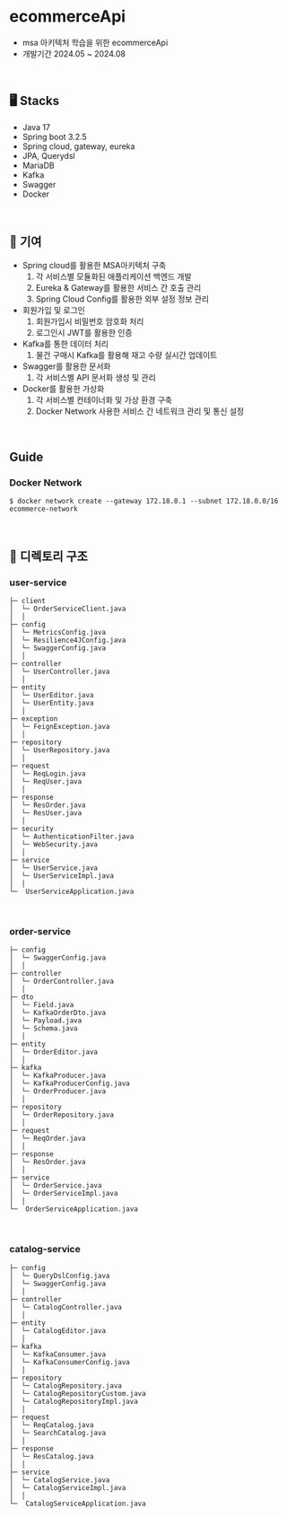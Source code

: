 # ecommerceApi
- msa 아키텍처 학습을 위한 ecommerceApi
- 개발기간 2024.05 ~ 2024.08


</br>

🖥️ Stacks
---------  
- Java 17</br>
- Spring boot 3.2.5</br>
- Spring cloud, gateway, eureka</br>
- JPA, Querydsl</br>
- MariaDB</br>
- Kafka</br>
- Swagger</br>
- Docker

</br>

🏃 기여
---------
- Spring cloud를 활용한 MSA아키텍처 구축 </br>
  1. 각 서비스별 모듈화된 애플리케이션 백엔드 개발 </br>
  2. Eureka & Gateway를 활용한 서비스 간 호출 관리 </br>
  3. Spring Cloud Config를 활용한 외부 설정 정보 관리 </br>
- 회원가입 및 로그인 </br>
  1. 회원가입시 비밀번호 암호화 처리 </br>
  2. 로그인시 JWT를 활용한 인증 </br>
- Kafka를 통한 데이터 처리 </br>
  1. 물건 구매시 Kafka를 활용해 재고 수량 실시간 업데이트 </br>
- Swagger를 활용한 문서화 </br>
  1. 각 서비스별 API 문서화 생성 및 관리 </br>
- Docker를 활용한 가상화 </br>
  1. 각 서비스별 컨테이너화 및 가상 환경 구축 </br>
  2. Docker Network 사용한 서비스 간 네트워크 관리 및 통신 설정 </br>

</br>

Guide
---------

### Docker Network
```
$ docker network create --gateway 172.18.0.1 --subnet 172.18.0.0/16 ecommerce-network
```

</br>

📖 디렉토리 구조
---------
### user-service

```
├─ client
│  └─ OrderServiceClient.java
│  │  
├─ config
│  └─ MetricsConfig.java
│  └─ Resilience4JConfig.java
│  └─ SwaggerConfig.java
│  │  
├─ controller
│  └─ UserController.java
│  │  
├─ entity
│  └─ UserEditor.java
│  └─ UserEntity.java
│  │  
├─ exception
│  └─ FeignException.java
│  │  
├─ repository
│  └─ UserRepository.java
│  │  
├─ request
│  └─ ReqLogin.java
│  └─ ReqUser.java
│  │ 
├─ response
│  └─ ResOrder.java
│  └─ ResUser.java
│  │
├─ security
│  └─ AuthenticationFilter.java
│  └─ WebSecurity.java
│  │ 
├─ service
│  └─ UserService.java
│  └─ UserServiceImpl.java
│  │ 
└─  UserServiceApplication.java
```

</br>

### order-service

``` 
├─ config
│  └─ SwaggerConfig.java
│  │  
├─ controller
│  └─ OrderController.java
│  │
├─ dto
│  └─ Field.java
│  └─ KafkaOrderDto.java
│  └─ Payload.java
│  └─ Schema.java
│  │  
├─ entity
│  └─ OrderEditor.java
│  │  
├─ kafka
│  └─ KafkaProducer.java
│  └─ KafkaProducerConfig.java
│  └─ OrderProducer.java
│  │  
├─ repository
│  └─ OrderRepository.java
│  │  
├─ request
│  └─ ReqOrder.java
│  │ 
├─ response
│  └─ ResOrder.java
│  │
├─ service
│  └─ OrderService.java
│  └─ OrderServiceImpl.java
│  │ 
└─  OrderServiceApplication.java
```

</br>

### catalog-service

``` 
├─ config
│  └─ QueryDslConfig.java
│  └─ SwaggerConfig.java
│  │  
├─ controller
│  └─ CatalogController.java
│  │
├─ entity
│  └─ CatalogEditor.java
│  │  
├─ kafka
│  └─ KafkaConsumer.java
│  └─ KafkaConsumerConfig.java
│  │  
├─ repository
│  └─ CatalogRepository.java
│  └─ CatalogRepositoryCustom.java
│  └─ CatalogRepositoryImpl.java
│  │  
├─ request
│  └─ ReqCatalog.java
│  └─ SearchCatalog.java
│  │ 
├─ response
│  └─ ResCatalog.java
│  │
├─ service
│  └─ CatalogService.java
│  └─ CatalogServiceImpl.java
│  │ 
└─  CatalogServiceApplication.java
```
